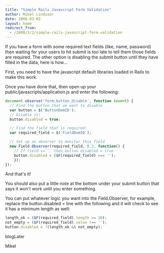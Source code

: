 ```yaml
---
title: "Simple Rails Javascript Form Validation"
author: Mikel Lindsaar
date: 2008-03-02
layout: home
redirect_from:
  - /2008/3/2/simple-rails-javascript-form-validation
---
```

If you have a form with some required text fields (like, name, password)
then waiting for your users to hit submit is too late to tell them those
fields are required. The other option is disabling the submit button
until they have filled in the data, here is how...

First, you need to have the javascript default libraries loaded in Rails
to make this work.

Once you have done that, then open up your
public/javascripts/application.js and enter the following:

``` javascript
document.observe('form:button_disable', function (event) {
  // Find the button that we want to disable
  var button = $('ButtonDomID');
  // Disable it!
  button.disabled = true;

  // Find the field that is required:
  var required_field = $('FieldDomID');

  // Set up an observer to monitor this field
  new Field.Observer(required_field, 0.3, function() {
    // If field == '' then button disabled = true
    button.disabled = ($F(required_field) === '');
    });
});
```

And that's it!

You should also put a little note at the bottom under your submit button
that says it won't work until you enter something.

You can put whatever logic you want into the Field.Observer, for
example, replace the button.disabled = line with the following and it
will check to see it has a minimum length as well:

``` javascript
length_ok = ($F(required_field).length >= 10);
not_empty = ($F(required_field).value !== '');
button.disabled = !(length_ok && not_empty);
```

blogLater

Mikel

